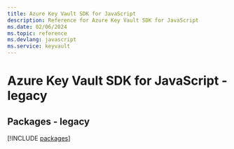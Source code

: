 ```yaml
---
title: Azure Key Vault SDK for JavaScript
description: Reference for Azure Key Vault SDK for JavaScript
ms.date: 02/06/2024
ms.topic: reference
ms.devlang: javascript
ms.service: keyvault
---
```

# Azure Key Vault SDK for JavaScript - legacy
## Packages - legacy
[!INCLUDE [packages](key-vault-index.md)]